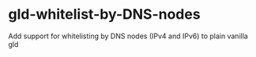 gld-whitelist-by-DNS-nodes
==========================

Add support for whitelisting by DNS nodes (IPv4 and IPv6) to plain vanilla gld
